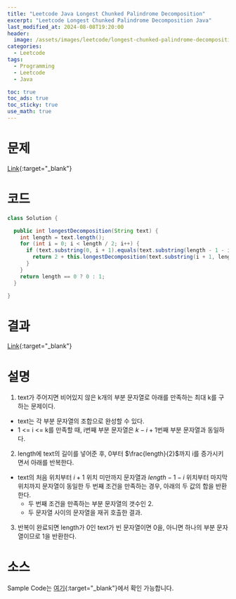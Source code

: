 ```yaml
---
title: "Leetcode Java Longest Chunked Palindrome Decomposition"
excerpt: "Leetcode Longest Chunked Palindrome Decomposition Java"
last_modified_at: 2024-08-08T19:20:00
header:
  image: /assets/images/leetcode/longest-chunked-palindrome-decomposition.png
categories:
  - Leetcode
tags:
  - Programming
  - Leetcode
  - Java

toc: true
toc_ads: true
toc_sticky: true
use_math: true
---
```

# 문제
[Link](https://leetcode.com/problems/longest-chunked-palindrome-decomposition/){:target="_blank"}

# 코드
```java
class Solution {

  public int longestDecomposition(String text) {
    int length = text.length();
    for (int i = 0; i < length / 2; i++) {
      if (text.substring(0, i + 1).equals(text.substring(length - 1 - i, length))) {
        return 2 + this.longestDecomposition(text.substring(i + 1, length - 1 - i));
      }
    }
    return length == 0 ? 0 : 1;
  }

}
```

# 결과
[Link](https://leetcode.com/problems/longest-chunked-palindrome-decomposition/submissions/1348732394/){:target="_blank"}

# 설명
1. text가 주어지면 비어있지 않은 k개의 부분 문자열로 아래를 만족하는 최대 k를 구하는 문제이다.
- text는 각 부분 문자열의 조합으로 완성할 수 있다.
- 1 <= i <= k를 만족할 때, i번째 부분 문자열은 $k - i + 1$번째 부분 문자열과 동일하다.

2. length에 text의 길이를 넣어준 후, 0부터 $\frac{length}{2}$까지 i를 증가시키면서 아래를 반복한다.
- text의 처음 위치부터 $i + 1$ 위치 미만까지 문자열과 $length - 1 - i$ 위치부터 마지막 위치까지 문자열이 동일한 두 번째 조건을 만족하는 경우, 아래의 두 값의 합을 반환한다.
  - 두 번째 조건을 만족하는 부분 문자열의 갯수인 2.
  - 두 문자열 사이의 문자열을 재귀 호출한 결과.

3. 반복이 완료되면 length가 0인 text가 빈 문자열이면 0을, 아니면 하나의 부분 문자열이므로 1을 반환한다.

# 소스
Sample Code는 [여기](https://github.com/GracefulSoul/leetcode/blob/master/src/main/java/gracefulsoul/problems/LongestChunkedPalindromeDecomposition.java){:target="_blank"}에서 확인 가능합니다.